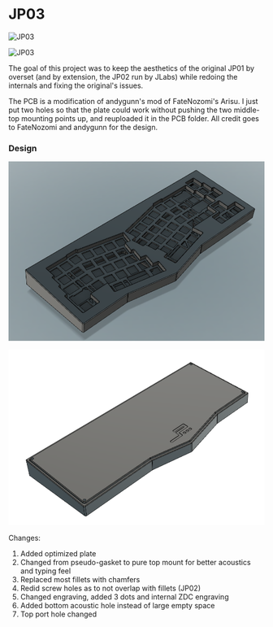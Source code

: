 # JP03
![JP03](img/render2.PNG)

![JP03](img/render1.PNG) 

The goal of this project was to keep the aesthetics of the original JP01 by overset (and by extension, the JP02 run by JLabs) while redoing the internals and fixing the original's issues.

The PCB is a modification of andygunn's mod of FateNozomi's Arisu. I just put two holes so that the plate could work without pushing the two middle-top mounting points up, and reuploaded it in the PCB folder. All credit goes to FateNozomi and andygunn for the design.

### Design

![JP03](img/JP03.PNG)

![JP03](img/Bottom.PNG)

Changes:

1. Added optimized plate 
2. Changed from pseudo-gasket to pure top mount for better acoustics and typing feel
3. Replaced most fillets with chamfers
4. Redid screw holes as to not overlap with fillets (JP02)
5. Changed engraving, added 3 dots and internal ZDC engraving
6. Added bottom acoustic hole instead of large empty space
7. Top port hole changed